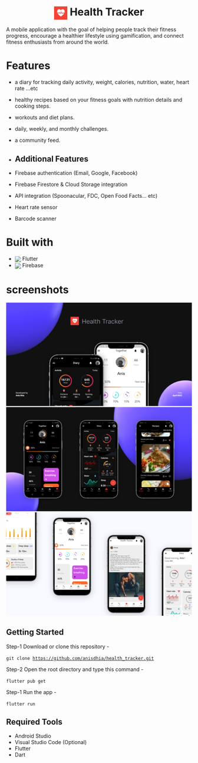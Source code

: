 # <center> <img align="center" src="./assets/images/app_logo.png" height="36"/> Health Tracker <center/>

A mobile application with the goal of helping people track their fitness progress, encourage a healthier lifestyle using gamification, and connect fitness enthusiasts from around the world.

# Features 
- a diary for tracking daily activity, weight, calories, nutrition, water, heart rate ...etc
- healthy recipes based on your fitness goals with nutrition details and cooking steps.
- workouts and diet plans.
- daily, weekly, and monthly challenges.
- a community feed.

- ## Additional Features
- Firebase authentication (Email, Google, Facebook)
- Firebase Firestore & Cloud Storage integration
- API integration (Spoonacular, FDC, Open Food Facts... etc)
- Heart rate sensor
- Barcode scanner

# Built with 
 - <img align="center" src="https://img.icons8.com/color/48/000000/flutter.png" height="30"/> Flutter 
 - <img align="center" src="https://img.icons8.com/color/48/000000/firebase.png" height="30"/> Firebase

# screenshots 
![App screenshots](./screenshots/ss1.png)
![App screenshots](./screenshots/ss2.png)
![App screenshots](./screenshots/ss3.png)

## Getting Started
Step-1 Download or clone this repository -

<code>git clone https://github.com/anisdhia/health_tracker.git</code>

Step-2 Open the root directory and type this command -

<code>flutter pub get</code>

Step-1 Run the app -

<code>flutter run</code>

## Required Tools
- Android Studio
- Visual Studio Code (Optional)
- Flutter
- Dart

